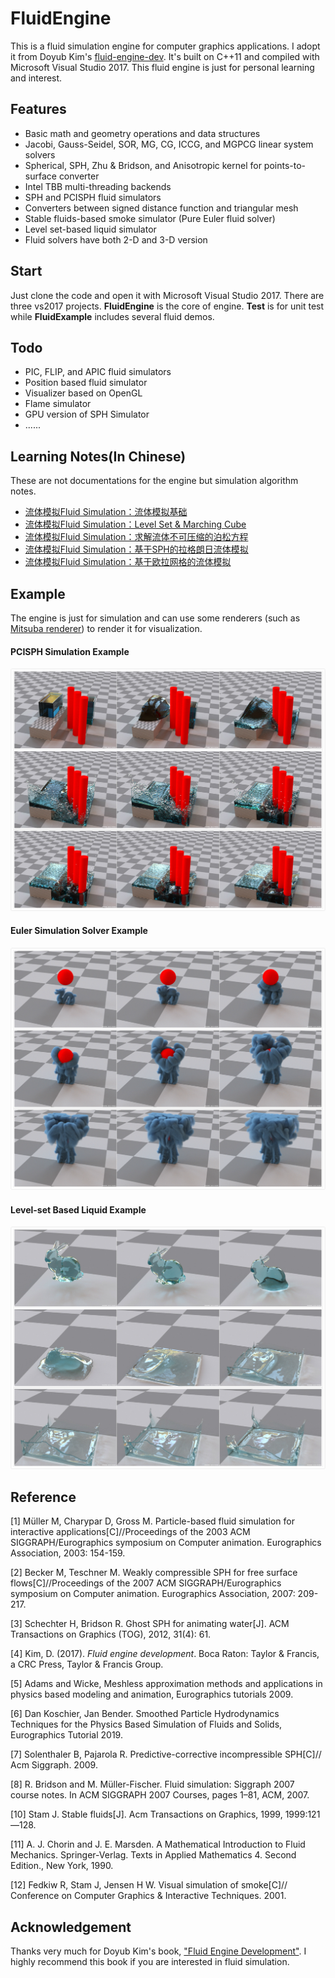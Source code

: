 # FluidEngine

This is a fluid simulation engine for computer graphics applications. I adopt it from Doyub Kim's [fluid-engine-dev](https://github.com/doyubkim/fluid-engine-dev). It's built on C++11 and compiled with Microsoft Visual Studio 2017. This fluid engine is just for personal learning and interest. 



## Features

- Basic math and geometry operations and data structures
- Jacobi, Gauss-Seidel, SOR, MG, CG, ICCG, and MGPCG linear system solvers
- Spherical, SPH, Zhu & Bridson, and Anisotropic kernel for points-to-surface converter
- Intel TBB multi-threading backends
- SPH and PCISPH fluid simulators
- Converters between signed distance function and triangular mesh
- Stable fluids-based smoke simulator (Pure Euler fluid solver)
- Level set-based liquid simulator
- Fluid solvers have both 2-D and 3-D version



## Start

Just clone the code and open it with Microsoft Visual Studio 2017.  There are three vs2017 projects. **FluidEngine** is the core of engine.  **Test** is for unit test while **FluidExample** includes several fluid demos.



## Todo

- PIC, FLIP, and APIC fluid simulators
- Position based fluid simulator
- Visualizer based on OpenGL
- Flame simulator
- GPU version of SPH Simulator
- ......



## Learning Notes(In Chinese)

These are not documentations for the engine but simulation algorithm notes.

- [流体模拟Fluid Simulation：流体模拟基础](https://yangwc.com/2019/05/01/fluidSimulation/)
- [流体模拟Fluid Simulation：Level Set & Marching Cube](https://yangwc.com/2019/07/30/LevelSet/)
- [流体模拟Fluid Simulation：求解流体不可压缩的泊松方程](https://yangwc.com/2019/08/03/MakingFluidImcompressible/)
- [流体模拟Fluid Simulation：基于SPH的拉格朗日流体模拟](https://yangwc.com/2019/08/29/SPH/)
- [流体模拟Fluid Simulation：基于欧拉网格的流体模拟](https://yangwc.com/2019/09/12/Smoke/)





## Example

The engine is just for simulation and can use some renderers (such as  [Mitsuba renderer](https://www.mitsuba-renderer.org/)) to render it for visualization.

#### PCISPH Simulation Example

![image](pictures/1.jpg)

#### Euler Simulation Solver Example

![image](pictures/2.jpg)

#### Level-set Based Liquid Example

![image](pictures/3.jpg)



## Reference

[1]    Müller M, Charypar D, Gross M. Particle-based fluid simulation for interactive applications[C]//Proceedings of the 2003 ACM SIGGRAPH/Eurographics symposium on Computer animation. Eurographics Association, 2003: 154-159.

[2]​    Becker M, Teschner M. Weakly compressible SPH for free surface flows[C]//Proceedings of the 2007 ACM SIGGRAPH/Eurographics symposium on Computer animation. Eurographics Association, 2007: 209-217.

[3]​    Schechter H, Bridson R. Ghost SPH for animating water[J]. ACM Transactions on Graphics (TOG), 2012, 31(4): 61.

[4]​    Kim, D. (2017). *Fluid engine development*. Boca Raton: Taylor & Francis, a CRC Press, Taylor & Francis Group.

[5]​    Adams and Wicke, Meshless approximation methods and applications in physics based modeling and animation, Eurographics tutorials 2009.

[6]​    Dan Koschier, Jan Bender. Smoothed Particle Hydrodynamics Techniques for the Physics Based Simulation of Fluids and Solids, Eurographics Tutorial 2019.

[7]​    Solenthaler B, Pajarola R. Predictive-corrective incompressible SPH[C]// Acm Siggraph. 2009.

[8]​    R. Bridson and M. Müller-Fischer. Fluid simulation: Siggraph 2007 course notes. In ACM SIGGRAPH 2007 Courses, pages 1–81, ACM, 2007.

[10]  Stam J. Stable fluids[J]. Acm Transactions on Graphics, 1999, 1999:121—128.

[11]  A. J. Chorin and J. E. Marsden. A Mathematical Introduction to Fluid Mechanics. Springer-Verlag. Texts in Applied Mathematics 4. Second Edition., New York, 1990.

[12]  Fedkiw R, Stam J, Jensen H W. Visual simulation of smoke[C]// Conference on Computer Graphics & Interactive Techniques. 2001.



## Acknowledgement

Thanks very much for Doyub Kim's book, ["Fluid Engine Development"](https://www.crcpress.com/Fluid-Engine-Development/Kim/p/book/9781498719926). I highly recommend this book if you are interested in fluid simulation.

